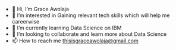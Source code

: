 - 👋 Hi, I’m Grace Awolaja
- 👀 I’m interested in Gaining relevant tech skills which will help me careerwise
- 🌱 I’m currently learning Data Science on IBM 
- 💞️ I’m looking to collaborate and learn more about Data Science
- 📫 How to reach me thisisgraceawolaja@gmail.com

<!---
LadyGracie/LadyGracie is a ✨ special ✨ repository because its `README.md` (this file) appears on your GitHub profile.
You can click the Preview link to take a look at your changes.
--->
